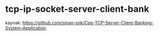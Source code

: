 # tcp-ip-socket-server-client-bank
kaynak: https://github.com/sinan-snk/Cpp-TCP-Server-Client-Banking-System-Application

